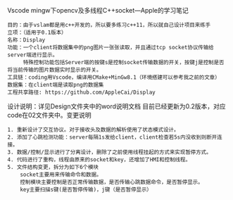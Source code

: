 Vscode mingw下opencv及多线程C++socket—Apple的学习笔记

	目的：由于vslam都是用c++开发的，所以要多练习c++11，所以就自己设计项目来练手
	立项：（适用于0.1版本）
	名称：Display
	功能：一个client将数据集中的png图片一张张读取，并且通过tcp socket协议传输给server端进行显示。
	     特殊控制功能包括Server端的按键s是控制socket传输数据的开关，按键j是控制是否将当前传输的图片数据实时显示的开关。
	工具链：coding用Vscode，编译用CMake+MinGw8.1（环境搭建可以参考我之前的文章）
	数据集：在client端是读取png的数据集
	工程共享路径: https://github.com/AppleCai/Display

设计说明：详见Design文件夹中的word说明文档
目前已经更新为0.2版本，对应code在02文件夹中。变更说明

	1. 重新设计了交互协议。对于接收头及数据的解析使用了状态模式设计。
	2. 添加了心跳检测功能：server每隔1s发给client，client检查若5s内没收到则断开连接。
	3. 数据/控制/显示进行了分离设计，删除了之前使用线程挂起的方式来实现暂停方式。
	4. 代码进行了重构，线程由原来的socket和key，还增加了HMI和控制线程。
	5. 文件结构变更，拆分为如下6个模块
		socket主要用来传输命令和数据。
		控制模块主要控制是否正常传输数据，是否传输心跳数据命令，是否暂停显示。
		key主要扫描s键(是否暂停传输)，j键（是否暂停显示）
